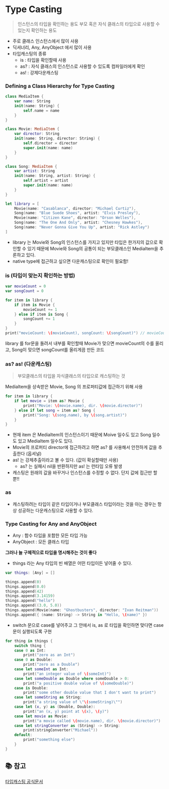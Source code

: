 # Type Casting

> 인스턴스의 타입을 확인하는 용도
부모 혹은 자식 클래스의 타입으로 사용할 수 있는지 확인하는 용도

- 주로 클래스 인스턴스에서 많이 사용
- 딕셔너리, Any, AnyObject 에서 많이 사용
- 타입캐스팅의 종류
  - is : 타입을 확인할때 사용
  - as? : 자식 클래스의 인스턴스로 사용할 수 있도록 컴파일러에게 확인
  - as! : 강제다운캐스팅

### Defining a Class Hierarchy for Type Casting

```swift
class MediaItem {
    var name: String
    init(name: String) {
        self.name = name
    }
}

class Movie: MediaItem {
    var director: String
    init(name: String, director: String) {
        self.director = director
        super.init(name: name)
    }
}

class Song: MediaItem {
    var artist: String
    init(name: String, artist: String) {
        self.artist = artist
        super.init(name: name)
    }
}

let library = [
    Movie(name: "Casablanca", director: "Michael Curtiz"),
    Song(name: "Blue Suede Shoes", artist: "Elvis Presley"),
    Movie(name: "Citizen Kane", director: "Orson Welles"),
    Song(name: "The One And Only", artist: "Chesney Hawkes"),
    Song(name: "Never Gonna Give You Up", artist: "Rick Astley")
]
```
- library 는 Movie와 Song의 인스턴스를 가지고 있지만 타입은 한가지의 값으로 확인할 수 있기 때문에 Movie와 Song의 공통이 되는 부모클래스인 MediaItem을 추론하고 있다.
- native type에 접근하고 싶으면 다운캐스팅으로 확인이 필요함!

### is (타입이 맞는지 확인하는 방법)

```swift
var movieCount = 0
var songCount = 0

for item in library {
    if item is Movie {
        movieCount += 1
    } else if item is Song {
        songCount += 1
    }
}
print("movieCount: \(movieCount), songCount: \(songCount)") // movieCount: 2, songCount: 3
```
library 를 for문을 돌려서 내부를 확인할때 Movie가 맞으면 movieCount의 수를 올리고, Song이 맞으면 songCount를 올리게끔 만든 코드

### as? as! (다운캐스팅)

> 부모클래스의 타입을 자식클래스의 타입으로 캐스팅하는 것

MediaItem을 상속받은 Movie, Song 의 프로퍼티값에 접근하기 위해 사용
```swift
for item in library { 
    if let movie = item as? Movie {
        print("Movie: \(movie.name), dir. \(movie.director)")
    } else if let song = item as? Song {
        print("Song: \(song.name), by \(song.artist)")
    }
}
```
- 현재 item 은 MediaItem의 인스턴스이기 때문에 Moive 일수도 있고 Song 일수도 있고 MediaItem 일수도 있다.
- Movie의 프로퍼티 director에 접근하려고 하면 as? 를 사용해서 안전하게 값을 추출한다 (옵셔널)
- as! 는 강제추출이라고 볼 수 있다. (값이 확실할때만 사용)
  - as? 는 실패시 nil을 반환하지만 as! 는 런타임 오류 발생
- 캐스팅은 원래의 값을 바꾸거나 인스턴스를 수정할 수 없다. 단지 값에 접근만 할 뿐!!

### as
- 캐스팅하려는 타입이 같은 타입이거나 부모클래스 타입이라는 것을 아는 경우는 항상 성공하는 다운캐스팅으로 사용할 수 있다.

### Type Casting for Any and AnyObject

- Any : 함수 타입을 포함한 모든 타입 가능
- AnyObject : 모든 클래스 타입

**그러나 늘 구체적으로 타입을 명시해주는 것이 좋다**

- things 라는 Any 타입의 빈 배열은 어떤 타입이든 넣어줄 수 있다.
```swift
var things: [Any] = []

things.append(0)
things.append(0.0)
things.append(42)
things.append(3.14159)
things.append("hello")
things.append((3.0, 5.0))
things.append(Movie(name: "Ghostbusters", director: "Ivan Reitman"))
things.append({ (name: String) -> String in "Hello, \(name)" })
```

- switch 문으로 case를 넣어주고 그 안에서 is, as 로 타입을 확인하면 맞다면 case 문이 실행되도록 구현

```swift
for thing in things {
    switch thing {
    case 0 as Int:
        print("zero as an Int")
    case 0 as Double:
        print("zero as a Double")
    case let someInt as Int:
        print("an integer value of \(someInt)")
    case let someDouble as Double where someDouble > 0:
        print("a positive double value of \(someDouble)")
    case is Double:
        print("some other double value that I don't want to print")
    case let someString as String:
        print("a string value of \"\(someString)\"")
    case let (x, y) as (Double, Double):
        print("an (x, y) point at \(x), \(y)")
    case let movie as Movie:
        print("a movie called \(movie.name), dir. \(movie.director)")
    case let stringConverter as (String) -> String:
        print(stringConverter("Michael"))
    default:
        print("something else")
    }
}
```
## 📚 참고
[타입캐스팅 공식문서](https://docs.swift.org/swift-book/LanguageGuide/TypeCasting.html)
